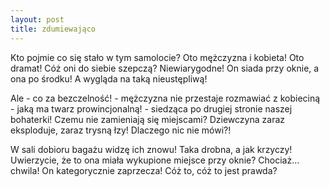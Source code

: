 ```yaml
---
layout: post
title: zdumiewająco
---
```


Kto pojmie co się stało w tym samolocie? Oto mężczyzna i kobieta! Oto dramat!
Cóż oni do siebie szepczą? Niewiarygodne! On siada przy oknie, a ona po środku!
A wygląda na taką nieustępliwą!

Ale - co za bezczelność! - mężczyzna nie przestaje rozmawiać z kobieciną - jaką
ma twarz prowincjonalną! - siedząca po drugiej stronie naszej bohaterki! Czemu nie
zamieniają się miejscami? Dziewczyna zaraz eksploduje, zaraz trysną łzy! Dlaczego
nic nie mówi?!

W sali dobioru bagażu widzę ich znowu! Taka drobna, a jak krzyczy! Uwierzycie, że
to ona miała wykupione miejsce przy oknie? Chociaż... chwila! On kategorycznie
zaprzecza! Cóż to, cóż to jest prawda? 
